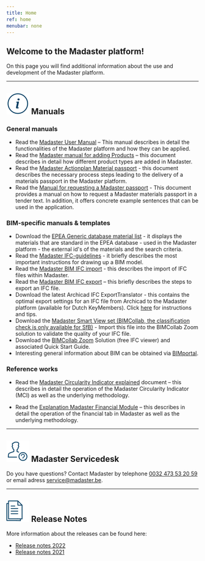 ```yaml
---
title: Home
ref: home
menubar: none
---
```


## Welcome to the Madaster platform!
On this page you will find additional information about the use and development of the Madaster platform.

---

## <img class="header-img" src="/assets/images/767.svg"> Manuals


### General manuals

 * Read the <a href="/files/be/en/Madaster - User Manual.pdf" target="_blank">Madaster User Manual</a> – This manual describes in detail the functionalities of the Madaster platform and how they can be applied.
 * Read the <a href="/files/be/en/Madaster - Manual Add Products.pdf" target="_blank">Madaster manual for adding Products</a> – this document describes in detail how different product types are added in Madaster.
 * Read the  <a href="/files/be/en/Madaster - Action Plan.pdf" target="_blank">Madaster Actionplan Material passport</a> - this document describes the necessary process steps leading to the delivery of a materials passport in the Madaster platform.
 * Read the  <a href="/files/be/en/Madaster - Tender text Madaster material passport.pdf" target="_blank">Manual for requesting a Madaster passport</a> - This document provides a manual on how to request a Madaster materials passport in a tender text. In addition, it offers concrete example sentences that can be used in the application.


### BIM-specific manuals & templates

 * Download the <a href="/files/be/en/EPEA Generic material list.xlsx" target="_blank">EPEA Generic database material list</a> - it displays the materials that are standard in the EPEA database - used in the Madaster platform - the external id's of the materials and the search criteria.
 * Read the <a href="/files/be/en/Madaster BIM - IFC guidelines.pdf" target="_blank">Madaster IFC-guidelines</a> - it briefly describes the most important instructions for drawing up a BIM model.
 * Read the <a href="/files/en/Madaster BIM - IFC import process.pdf" target="_blank">Madaster BIM IFC import</a> - this describes the import of IFC files within Madaster.
 * Read the <a href="/files/be/en/Madaster BIM - IFC export.pdf" target="_blank">Madaster BIM IFC export</a> – this briefly describes the steps to export an IFC file.
 * Download the latest Archicad IFC ExportTranslator - this contains the optimal export settings for an IFC file from Archicad to the Madaster platform (available for Dutch KeyMembers). Click <a href="https://helpcenter.kubusinfo.nl/portal/nl/kb/articles/ifc-modelexport-voor-madaster#Verwijzigingen" target="_blank" >here</a> for instructions and tips.
 * Download the <a href="https://helpcenter.bimcollab.com/portal/en/kb/articles/smart-view-sets-downloads" target="_blank">Madaster Smart View set (BIMCollab, the classification check is only available for SfB)</a> - Import this file into the BIMCollab Zoom solution to validate the quality of your IFC file.
 * Download the <a href="https://helpcenter.bimcollab.com/portal/en/kb/articles/downloads" target="_blank">BIMCollab Zoom</a> Solution (free IFC viewer) and associated Quick Start Guide.
 * Interesting general information about BIM can be obtained via <a href="https://www.bimportal.be" target="_blank">BIMportal</a>.



### Reference works

 * Read the <a href="/files/be/en/Madaster - Circularity Indicator explained.pdf" target="_blank">Madaster Circularity Indicator explained</a> document – this describes in detail the operation of the Madaster Circularity Indicator (MCI) as well as the underlying methodology.
 
* Read the <a href="/files/be/en/Madaster - Financial.pdf" target="_blank">Explanation Madaster Financial Module</a> – this describes in detail the operation of the financial tab in Madaster as well as the underlying methodology.

---

## <img class="header-img" src="/assets/images/771.svg"> Madaster Servicedesk
Do you have questions? Contact Madaster by telephone [0032 473 53 20 59](tel:+32473532059) or email adress <service@madaster.be>.

---

## <img class="header-img" src="/assets/images/770.svg"> Release Notes

More information about the releases can be found here:

*  <a href="/files/be/en/Madaster Release notes 2022.pdf" target="_blank">Release notes 2022</a>
*  <a href="/files/be/en/Madaster Release notes 2021.pdf" target="_blank">Release notes 2021</a>
